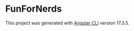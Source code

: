 # FunForNerds

This project was generated with [Angular CLI](https://github.com/angular/angular-cli) version 17.3.5.
